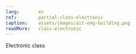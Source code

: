 ```yaml
---
lang:       en
ref:        partial-class-electronic
caption:    assets/images/ait-eng-building.png
readMore:   class-electronic
---
```


Electronic class
